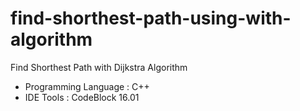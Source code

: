 # find-shorthest-path-using-with-algorithm
Find Shorthest Path with Dijkstra Algorithm

- Programming Language : C++
- IDE Tools : CodeBlock 16.01
